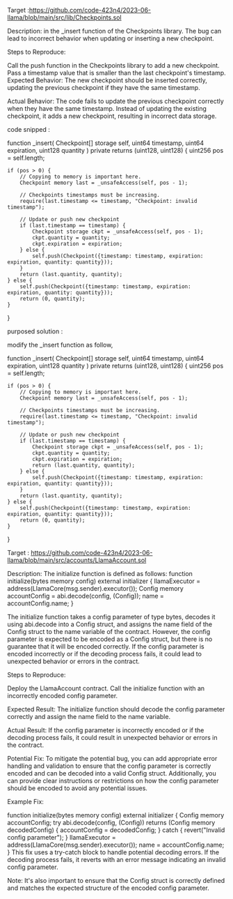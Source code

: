 Target :https://github.com/code-423n4/2023-06-llama/blob/main/src/lib/Checkpoints.sol

Description:
in the _insert function of the Checkpoints library. The bug can lead to incorrect behavior when updating or inserting a new checkpoint.

Steps to Reproduce:

Call the push function in the Checkpoints library to add a new checkpoint.
Pass a timestamp value that is smaller than the last checkpoint's timestamp.
Expected Behavior:
The new checkpoint should be inserted correctly, updating the previous checkpoint if they have the same timestamp.

Actual Behavior:
The code fails to update the previous checkpoint correctly when they have the same timestamp. Instead of updating the existing checkpoint, it adds a new checkpoint, resulting in incorrect data storage.

code snipped :

function _insert(
    Checkpoint[] storage self,
    uint64 timestamp,
    uint64 expiration,
    uint128 quantity
) private returns (uint128, uint128) {
    uint256 pos = self.length;

    if (pos > 0) {
        // Copying to memory is important here.
        Checkpoint memory last = _unsafeAccess(self, pos - 1);

        // Checkpoints timestamps must be increasing.
        require(last.timestamp <= timestamp, "Checkpoint: invalid timestamp");

        // Update or push new checkpoint
        if (last.timestamp == timestamp) {
            Checkpoint storage ckpt = _unsafeAccess(self, pos - 1);
            ckpt.quantity = quantity;
            ckpt.expiration = expiration;
        } else {
            self.push(Checkpoint({timestamp: timestamp, expiration: expiration, quantity: quantity}));
        }
        return (last.quantity, quantity);
    } else {
        self.push(Checkpoint({timestamp: timestamp, expiration: expiration, quantity: quantity}));
        return (0, quantity);
    }
}

purposed solution : 

modify the _insert function as follow,

function _insert(
    Checkpoint[] storage self,
    uint64 timestamp,
    uint64 expiration,
    uint128 quantity
) private returns (uint128, uint128) {
    uint256 pos = self.length;

    if (pos > 0) {
        // Copying to memory is important here.
        Checkpoint memory last = _unsafeAccess(self, pos - 1);

        // Checkpoints timestamps must be increasing.
        require(last.timestamp <= timestamp, "Checkpoint: invalid timestamp");

        // Update or push new checkpoint
        if (last.timestamp == timestamp) {
            Checkpoint storage ckpt = _unsafeAccess(self, pos - 1);
            ckpt.quantity = quantity;
            ckpt.expiration = expiration;
            return (last.quantity, quantity);
        } else {
            self.push(Checkpoint({timestamp: timestamp, expiration: expiration, quantity: quantity}));
        }
        return (last.quantity, quantity);
    } else {
        self.push(Checkpoint({timestamp: timestamp, expiration: expiration, quantity: quantity}));
        return (0, quantity);
    }
}


Target : https://github.com/code-423n4/2023-06-llama/blob/main/src/accounts/LlamaAccount.sol

Description:
The initialize function is defined as follows:
function initialize(bytes memory config) external initializer {
    llamaExecutor = address(LlamaCore(msg.sender).executor());
    Config memory accountConfig = abi.decode(config, (Config));
    name = accountConfig.name;
}

The initialize function takes a config parameter of type bytes, decodes it using abi.decode into a Config struct, and assigns the name field of the Config struct to the name variable of the contract. However, the config parameter is expected to be encoded as a Config struct, but there is no guarantee that it will be encoded correctly. If the config parameter is encoded incorrectly or if the decoding process fails, it could lead to unexpected behavior or errors in the contract.

Steps to Reproduce:

Deploy the LlamaAccount contract.
Call the initialize function with an incorrectly encoded config parameter.

Expected Result:
The initialize function should decode the config parameter correctly and assign the name field to the name variable.

Actual Result:
If the config parameter is incorrectly encoded or if the decoding process fails, it could result in unexpected behavior or errors in the contract.

Potential Fix:
To mitigate the potential bug, you can add appropriate error handling and validation to ensure that the config parameter is correctly encoded and can be decoded into a valid Config struct. Additionally, you can provide clear instructions or restrictions on how the config parameter should be encoded to avoid any potential issues.

Example Fix:


function initialize(bytes memory config) external initializer {
    Config memory accountConfig;
    try abi.decode(config, (Config)) returns (Config memory decodedConfig) {
        accountConfig = decodedConfig;
    } catch {
        revert("Invalid config parameter");
    }
    llamaExecutor = address(LlamaCore(msg.sender).executor());
    name = accountConfig.name;
}
This  fix uses a try-catch block to handle potential decoding errors. If the decoding process fails, it reverts with an error message indicating an invalid config parameter.

Note: It's also important to ensure that the Config struct is correctly defined and matches the expected structure of the encoded config parameter.







